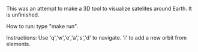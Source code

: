 This was an attempt to make a 3D tool to visualize satelites around Earth. It is unfinished.

How to run: type "make run".

Instructions:
Use 'q','w','e','a','s','d' to navigate.
'i' to add a new orbit from elements.


